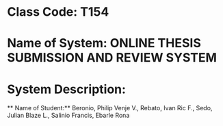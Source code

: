 # Class Code: T154
# Name of System: ONLINE THESIS SUBMISSION AND REVIEW SYSTEM
# System Description:
** Name of Student:**
Beronio, Philip Venje V.,
Rebato, Ivan Ric F.,
Sedo, Julian Blaze L.,
Salinio Francis,
Ebarle Rona
          
                
          
